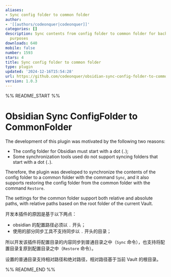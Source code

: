 ```yaml
---
aliases:
- Sync config folder to common folder
author:
- '[[authors/codeonquer|codeonquer]]'
categories: []
description: Sync contents from config folder to common folder for backup or other
  purposes
downloads: 640
mobile: false
number: 1593
stars: 4
title: Sync config folder to common folder
type: plugin
updated: '2024-12-16T15:54:28'
url: https://github.com/codeonquer/obsidian-sync-config-folder-to-common-folder
version: 1.0.3
---
```


%% README_START %%

# Obsidian Sync ConfigFolder to CommonFolder

The development of this plugin was motivated by the following two reasons:

- The config folder for Obsidian must start with a dot (`.`);
- Some synchronization tools used do not support syncing folders that start with a dot (`.`).

Therefore, the plugin was developed to synchronize the contents of the config folder to a common folder with the command `Sync`, and it also supports restoring the config folder from the common folder with the command `Restore`.

The settings for the common folder support both relative and absolute paths, with relative paths based on the root folder of the current Vault.

开发本插件的原因是基于以下两点：

- obsidian 的配置路径必须以 `.` 开头；
- 使用的部分同步工具不支持同步以 `.` 开头的目录；

所以开发该插件将配置目录的内容同步到普通目录之中（`Sync` 命令），也支持将配置目录复原到配置目录之中（`Restore` 命令）。

设置的普通目录支持相对路径和绝对路径，相对路径基于当前 Vault 的根目录。


%% README_END %%
